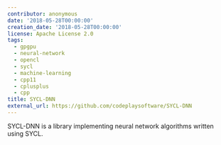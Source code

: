 ```yaml
---
contributor: anonymous
date: '2018-05-28T00:00:00'
creation_date: '2018-05-28T00:00:00'
license: Apache License 2.0
tags:
  - gpgpu
  - neural-network
  - opencl
  - sycl
  - machine-learning
  - cpp11
  - cplusplus
  - cpp
title: SYCL-DNN
external_url: https://github.com/codeplaysoftware/SYCL-DNN
---
```


SYCL-DNN is a library implementing neural network algorithms written using SYCL.
